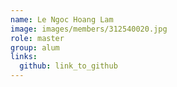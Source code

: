 ```yaml
---
name: Le Ngoc Hoang Lam 
image: images/members/312540020.jpg 
role: master
group: alum
links:
  github: link_to_github 
---
```

